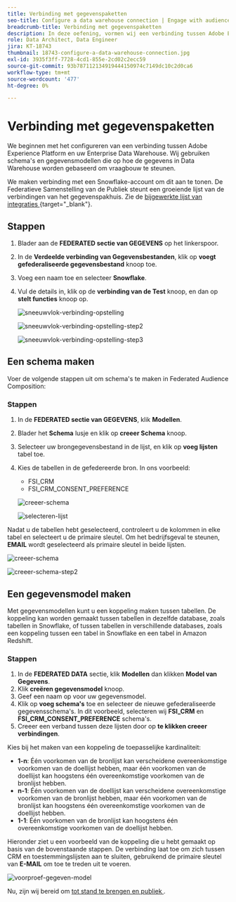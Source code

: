 ```yaml
---
title: Verbinding met gegevenspaketten
seo-title: Configure a data warehouse connection | Engage with audiences directly from your data warehouse using Federated Audience Composition
breadcrumb-title: Verbinding met gegevenspaketten
description: In deze oefening, vormen wij een verbinding tussen Adobe Experience Platform en uw onderneming Data Warehouse om Federated Audience Composition toe te laten.
role: Data Architect, Data Engineer
jira: KT-18743
thumbnail: 18743-configure-a-data-warehouse-connection.jpg
exl-id: 3935f3ff-7728-4cd1-855e-2cd02c2ecc59
source-git-commit: 93b787112134919444150974c7149dc10c2d0ca6
workflow-type: tm+mt
source-wordcount: '477'
ht-degree: 0%

---
```


# Verbinding met gegevenspaketten

We beginnen met het configureren van een verbinding tussen Adobe Experience Platform en uw Enterprise Data Warehouse. Wij gebruiken schema&#39;s en gegevensmodellen die op hoe de gegevens in Data Warehouse worden gebaseerd om vraagbouw te steunen.

We maken verbinding met een Snowflake-account om dit aan te tonen. De Federatieve Samenstelling van de Publiek steunt een groeiende lijst van de verbindingen van het gegevenspakhuis. Zie de [ bijgewerkte lijst van integraties ](https://experienceleague.adobe.com/en/docs/federated-audience-composition/using/start/access-prerequisites){target="_blank"}.

## Stappen

1. Blader aan de **FEDERATED sectie van GEGEVENS** op het linkerspoor.
2. In de **Verdeelde verbinding van Gegevensbestanden**, klik op **voegt gefederaliseerde gegevensbestand** knoop toe.
3. Voeg een naam toe en selecteer **Snowflake**.
4. Vul de details in, klik op de **verbinding van de Test** knoop, en dan op **stelt functies** knoop op.

   ![ sneeuwvlok-verbinding-opstelling ](assets/snowflake-connection-setup.png)

   ![ sneeuwvlok-verbinding-opstelling-step2 ](assets/snowflake-connection-setup-step2.png)

   ![ sneeuwvlok-verbinding-opstelling-step3 ](assets/snowflake-connection-setup-step3.png)

## Een schema maken

Voer de volgende stappen uit om schema&#39;s te maken in Federated Audience Composition:

### Stappen

1. In de **FEDERATED sectie van GEGEVENS**, klik **Modellen**.
2. Blader het **Schema** lusje en klik op **creeer Schema** knoop.
3. Selecteer uw brongegevensbestand in de lijst, en klik op **voeg lijsten** tabel toe.
4. Kies de tabellen in de gefedereerde bron. In ons voorbeeld:
   - FSI_CRM
   - FSI_CRM_CONSENT_PREFERENCE

   ![ creeer-schema ](assets/create-schema.png)

   ![ selecteren-lijst ](assets/select-table.png)

Nadat u de tabellen hebt geselecteerd, controleert u de kolommen in elke tabel en selecteert u de primaire sleutel. Om het bedrijfsgeval te steunen, **EMAIL** wordt geselecteerd als primaire sleutel in beide lijsten.

![ creeer-schema ](assets/create-schema.png)

![ creeer-schema-step2 ](assets/create-schema-step2.png)

## Een gegevensmodel maken

Met gegevensmodellen kunt u een koppeling maken tussen tabellen. De koppeling kan worden gemaakt tussen tabellen in dezelfde database, zoals tabellen in Snowflake, of tussen tabellen in verschillende databases, zoals een koppeling tussen een tabel in Snowflake en een tabel in Amazon Redshift.

### Stappen

1. In de **FEDERATED DATA** sectie, klik **Modellen** dan klikken **Model van Gegevens**.
2. Klik **creëren gegevensmodel** knoop.
3. Geef een naam op voor uw gegevensmodel.
4. Klik op **voeg schema&#39;s** toe en selecteer de nieuwe gefederaliseerde gegevensschema&#39;s. In dit voorbeeld, selecteren wij **FSI_CRM** en **FSI_CRM_CONSENT_PREFERENCE** schema&#39;s.
5. Creeer een verband tussen deze lijsten door op **te klikken creeer verbindingen**.

Kies bij het maken van een koppeling de toepasselijke kardinaliteit:

- **1-n**: Één voorkomen van de bronlijst kan verscheidene overeenkomstige voorkomen van de doellijst hebben, maar één voorkomen van de doellijst kan hoogstens één overeenkomstige voorkomen van de bronlijst hebben.
- **n-1**: Één voorkomen van de doellijst kan verscheidene overeenkomstige voorkomen van de bronlijst hebben, maar één voorkomen van de bronlijst kan hoogstens één overeenkomstige voorkomen van de doellijst hebben.
- **1-1**: Één voorkomen van de bronlijst kan hoogstens één overeenkomstige voorkomen van de doellijst hebben.

Hieronder ziet u een voorbeeld van de koppeling die u hebt gemaakt op basis van de bovenstaande stappen. De verbinding laat toe om zich tussen CRM en toestemmingslijsten aan te sluiten, gebruikend de primaire sleutel van **E-MAIL** om toe te treden uit te voeren.

![ voorproef-gegeven-model ](assets/preview-data-model.png)

Nu, zijn wij bereid om [ tot stand te brengen en publiek ](create-a-federated-audience.md).
